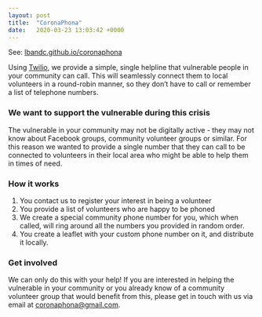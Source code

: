 ```yaml
---
layout: post
title:  "CoronaPhona"
date:   2020-03-23 13:03:42 +0000
---
```

See: [lbandc.github.io/coronaphona](https://lbandc.github.io/coronaphona)

Using [Twilio](https://twilio.com), we provide a simple, single helpline that vulnerable people in your community can call. This will seamlessly connect them to local volunteers in a round-robin manner, so they don’t have to call or remember a list of telephone numbers.

### We want to support the vulnerable during this crisis
The vulnerable in your community may not be digitally active - they may not know about Facebook groups, community volunteer groups or similar. For this reason we wanted to provide a single number that they can call to be connected to volunteers in their local area who might be able to help them in times of need.

### How it works
1. You contact us to register your interest in being a volunteer
2. You provide a list of volunteers who are happy to be phoned
3. We create a special community phone number for you, which when called, will ring around all the numbers you provided in random order.
4. You create a leaflet with your custom phone number on it, and distribute it locally.

### Get involved
We can only do this with your help! If you are interested in helping the vulnerable in your community or you already know of a community volunteer group that would benefit from this, please get in touch with us via email at coronaphona@gmail.com.
